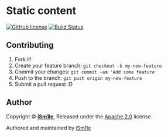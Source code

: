 # Static content

[![GitHub license](https://img.shields.io/github/license/Xaked/static-content.svg)](https://raw.githubusercontent.com/Xaked/static-content/master/LICENSE)
[![Build Status](https://travis-ci.com/Xaked/static-content.svg?branch=live)](https://travis-ci.com/Xaked/static-content)

## Contributing

1. Fork it!
2. Create your feature branch: `git checkout -b my-new-feature`
3. Commit your changes: `git commit -am 'Add some feature'`
4. Push to the branch: `git push origin my-new-feature`
5. Submit a pull request :D

## Author

Copyright © **[iSm1le](https://github.com/iSm1le/)**, Released under the [Apache 2.0](https://github.com/Xaked/static-content/blob/master/LICENSE) license.

Authored and maintained by [iSm1le](https://github.com/iSm1le)